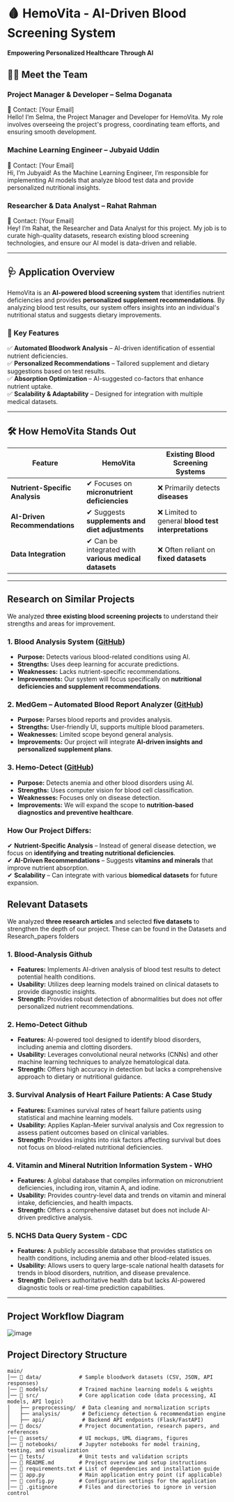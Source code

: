# 🩸 HemoVita - AI-Driven Blood Screening System  
#### Empowering Personalized Healthcare Through AI  

## 🧑‍💻 Meet the Team  
### **Project Manager & Developer** – Selma Doganata  
📧 Contact: [Your Email]  
Hello! I’m Selma, the Project Manager and Developer for HemoVita. My role involves overseeing the project's progress, coordinating team efforts, and ensuring smooth development.  

### **Machine Learning Engineer** – Jubyaid Uddin  
📧 Contact: [Your Email]  
Hi, I’m Jubyaid! As the Machine Learning Engineer, I’m responsible for implementing AI models that analyze blood test data and provide personalized nutritional insights.  

### **Researcher & Data Analyst** – Rahat Rahman  
📧 Contact: [Your Email]  
Hey! I’m Rahat, the Researcher and Data Analyst for this project. My job is to curate high-quality datasets, research existing blood screening technologies, and ensure our AI model is data-driven and reliable.  

---

## 🩺 Application Overview  
HemoVita is an **AI-powered blood screening system** that identifies nutrient deficiencies and provides **personalized supplement recommendations**. By analyzing blood test results, our system offers insights into an individual's nutritional status and suggests dietary improvements.  

### 📌 Key Features  
✅ **Automated Bloodwork Analysis** – AI-driven identification of essential nutrient deficiencies.  
✅ **Personalized Recommendations** – Tailored supplement and dietary suggestions based on test results.  
✅ **Absorption Optimization** – AI-suggested co-factors that enhance nutrient uptake.  
✅ **Scalability & Adaptability** – Designed for integration with multiple medical datasets.  

---

## 🛠️ How HemoVita Stands Out  
| **Feature** | **HemoVita** | **Existing Blood Screening Systems** |
|------------|-------------|----------------------------------|
| **Nutrient-Specific Analysis** | ✔ Focuses on **micronutrient deficiencies** | ❌ Primarily detects **diseases** |
| **AI-Driven Recommendations** | ✔ Suggests **supplements and diet adjustments** | ❌ Limited to general **blood test interpretations** |
| **Data Integration** | ✔ Can be integrated with **various medical datasets** | ❌ Often reliant on **fixed datasets** |

---
## Research on Similar Projects
We analyzed **three existing blood screening projects** to understand their strengths and areas for improvement.

### **1. Blood Analysis System** ([GitHub](https://github.com/husseinmleng/Blood-Analysis/tree/main))
- **Purpose:** Detects various blood-related conditions using AI.
- **Strengths:** Uses deep learning for accurate predictions.
- **Weaknesses:** Lacks nutrient-specific recommendations.
- **Improvements:** Our system will focus specifically on **nutritional deficiencies and supplement recommendations**.

### **2. MedGem – Automated Blood Report Analyzer** ([GitHub](https://github.com/Vishwapatil26/MedGem-Automated-Blood-Report-Analyzer))
- **Purpose:** Parses blood reports and provides analysis.
- **Strengths:** User-friendly UI, supports multiple blood parameters.
- **Weaknesses:** Limited scope beyond general analysis.
- **Improvements:** Our project will integrate **AI-driven insights and personalized supplement plans**.

### **3. Hemo-Detect** ([GitHub](https://github.com/Shaz-5/hemo-detect))
- **Purpose:** Detects anemia and other blood disorders using AI.
- **Strengths:** Uses computer vision for blood cell classification.
- **Weaknesses:** Focuses only on disease detection.
- **Improvements:** We will expand the scope to **nutrition-based diagnostics and preventive healthcare**.

### **How Our Project Differs:**
✔ **Nutrient-Specific Analysis** – Instead of general disease detection, we focus on **identifying and treating nutritional deficiencies**.  
✔ **AI-Driven Recommendations** – Suggests **vitamins and minerals** that improve nutrient absorption.  
✔ **Scalability** – Can integrate with various **biomedical datasets** for future expansion.  

## Relevant Datasets
We analyzed **three research articles** and selected **five datasets** to strengthen the depth of our project. These can be found in the Datasets and Research_papers folders

### **1. Blood-Analysis Github**  
- **Features:** Implements AI-driven analysis of blood test results to detect potential health conditions.  
- **Usability:** Utilizes deep learning models trained on clinical datasets to provide diagnostic insights.  
- **Strength:** Provides robust detection of abnormalities but does not offer personalized nutrient recommendations.  

### **2. Hemo-Detect Github**  
- **Features:** AI-powered tool designed to identify blood disorders, including anemia and clotting disorders.  
- **Usability:** Leverages convolutional neural networks (CNNs) and other machine learning techniques to analyze hematological data.  
- **Strength:** Offers high accuracy in detection but lacks a comprehensive approach to dietary or nutritional guidance.  

### **3. Survival Analysis of Heart Failure Patients: A Case Study**  
- **Features:** Examines survival rates of heart failure patients using statistical and machine learning models.  
- **Usability:** Applies Kaplan-Meier survival analysis and Cox regression to assess patient outcomes based on clinical variables.  
- **Strength:** Provides insights into risk factors affecting survival but does not focus on blood-related nutritional deficiencies.  

### **4. Vitamin and Mineral Nutrition Information System - WHO**  
- **Features:** A global database that compiles information on micronutrient deficiencies, including iron, vitamin A, and iodine.  
- **Usability:** Provides country-level data and trends on vitamin and mineral intake, deficiencies, and health impacts.  
- **Strength:** Offers a comprehensive dataset but does not include AI-driven predictive analysis.  

### **5. NCHS Data Query System - CDC**  
- **Features:** A publicly accessible database that provides statistics on health conditions, including anemia and other blood-related issues.  
- **Usability:** Allows users to query large-scale national health datasets for trends in blood disorders, nutrition, and disease prevalence.  
- **Strength:** Delivers authoritative health data but lacks AI-powered diagnostic tools or real-time prediction capabilities.  

---

## Project Workflow Diagram
![image](https://github.com/user-attachments/assets/b781e4a9-81b6-437e-8c01-ecf27c9f7aea)
 

## Project Directory Structure
```plaintext
main/
│── 📁 data/            # Sample bloodwork datasets (CSV, JSON, API responses)
│── 📁 models/          # Trained machine learning models & weights
│── 📁 src/             # Core application code (data processing, AI models, API logic)
│   ├── preprocessing/  # Data cleaning and normalization scripts
│   ├── analysis/       # Deficiency detection & recommendation engine
│   ├── api/            # Backend API endpoints (Flask/FastAPI)
│── 📁 docs/            # Project documentation, research papers, and references
│── 📁 assets/          # UI mockups, UML diagrams, figures
│── 📁 notebooks/       # Jupyter notebooks for model training, testing, and visualization
│── 📁 tests/           # Unit tests and validation scripts
│── 📄 README.md        # Project overview and setup instructions
│── 📄 requirements.txt # List of dependencies and installation guide
│── 📄 app.py           # Main application entry point (if applicable)
│── 📄 config.py        # Configuration settings for the application
│── 📄 .gitignore       # Files and directories to ignore in version control 
